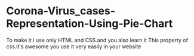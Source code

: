 # Corona-Virus_cases-Representation-Using-Pie-Chart
To make it i use only HTML and CSS.and you also learn it This property of css.it's awesome you use it very easily in your website

